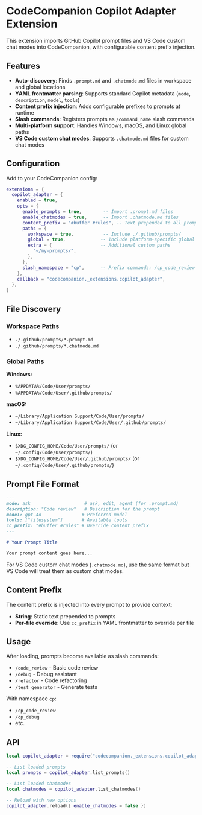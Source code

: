 # CodeCompanion Copilot Adapter Extension

This extension imports GitHub Copilot prompt files and VS Code custom chat modes into CodeCompanion, with configurable content prefix injection.

## Features

- **Auto-discovery**: Finds `.prompt.md` and `.chatmode.md` files in workspace and global locations
- **YAML frontmatter parsing**: Supports standard Copilot metadata (`mode`, `description`, `model`, `tools`)
- **Content prefix injection**: Adds configurable prefixes to prompts at runtime
- **Slash commands**: Registers prompts as `/command_name` slash commands
- **Multi-platform support**: Handles Windows, macOS, and Linux global paths
- **VS Code custom chat modes**: Supports `.chatmode.md` files for custom chat modes

## Configuration

Add to your CodeCompanion config:

```lua
extensions = {
  copilot_adapter = {
    enabled = true,
    opts = {
      enable_prompts = true,        -- Import .prompt.md files
      enable_chatmodes = true,      -- Import .chatmode.md files
      content_prefix = "#buffer #rules", -- Text prepended to all prompts
      paths = {
        workspace = true,           -- Include ./.github/prompts/
        global = true,             -- Include platform-specific global paths
        extra = {                  -- Additional custom paths
          "~/my-prompts/",
        },
      },
      slash_namespace = "cp",      -- Prefix commands: /cp_code_review
    },
    callback = "codecompanion._extensions.copilot_adapter",
  },
}
```

## File Discovery

### Workspace Paths
- `./.github/prompts/*.prompt.md`
- `./.github/prompts/*.chatmode.md`

### Global Paths

**Windows:**
- `%APPDATA%/Code/User/prompts/`
- `%APPDATA%/Code/User/.github/prompts/`

**macOS:**
- `~/Library/Application Support/Code/User/prompts/`
- `~/Library/Application Support/Code/User/.github/prompts/`

**Linux:**
- `$XDG_CONFIG_HOME/Code/User/prompts/` (or `~/.config/Code/User/prompts/`)
- `$XDG_CONFIG_HOME/Code/User/.github/prompts/` (or `~/.config/Code/User/.github/prompts/`)

## Prompt File Format

```markdown
---
mode: ask                    # ask, edit, agent (for .prompt.md)
description: "Code review"   # Description for the prompt
model: gpt-4o               # Preferred model
tools: ["filesystem"]       # Available tools
cc_prefix: "#buffer #rules" # Override content prefix
---

# Your Prompt Title

Your prompt content goes here...
```

For VS Code custom chat modes (`.chatmode.md`), use the same format but VS Code will treat them as custom chat modes.

## Content Prefix

The content prefix is injected into every prompt to provide context:

- **String**: Static text prepended to prompts
- **Per-file override**: Use `cc_prefix` in YAML frontmatter to override per file

## Usage

After loading, prompts become available as slash commands:

- `/code_review` - Basic code review
- `/debug` - Debug assistant  
- `/refactor` - Code refactoring
- `/test_generator` - Generate tests

With namespace `cp`:
- `/cp_code_review`
- `/cp_debug`
- etc.

## API

```lua
local copilot_adapter = require("codecompanion._extensions.copilot_adapter")

-- List loaded prompts
local prompts = copilot_adapter.list_prompts()

-- List loaded chatmodes
local chatmodes = copilot_adapter.list_chatmodes()

-- Reload with new options
copilot_adapter.reload({ enable_chatmodes = false })
```